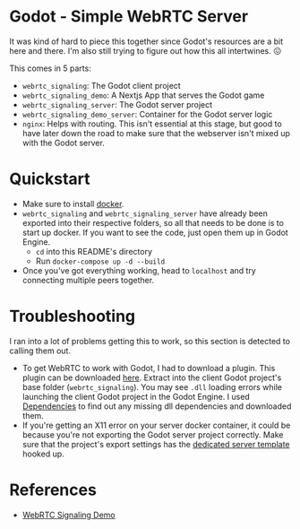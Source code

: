 # Godot - Simple WebRTC Server
It was kind of hard to piece this together since Godot's resources are a bit here and there. I'm also still trying to figure out how this all intertwines. 😖

This comes in 5 parts:
- `webrtc_signaling`: The Godot client project
- `webrtc_signaling_demo`: A Nextjs App that serves the Godot game
- `webrtc_signaling_server`: The Godot server project
- `webrtc_signaling_demo_server`: Container for the Godot server logic
- `nginx`: Helps with routing. This isn't essential at this stage, but good to have later down the road to make sure that the webserver isn't mixed up with the Godot server.

# Quickstart
- Make sure to install [docker](https://www.docker.com/). 
- `webrtc_signaling` and `webrtc_signaling_server` have already been exported into their respective folders, so all that needs to be done is to start up docker. If you want to see the code, just open them up in Godot Engine.
    - `cd` into this README's directory
    - Run `docker-compose up -d --build`
- Once you've got everything working, head to `localhost` and try connecting multiple peers together.

# Troubleshooting
I ran into a lot of problems getting this to work, so this section is detected to calling them out.
- To get WebRTC to work with Godot, I had to download a plugin. This plugin can be downloaded [here](https://github.com/godotengine/webrtc-native/releases). Extract into the client Godot project's base folder (`webrtc_signaling`). You may see `.dll` loading errors while launching the client Godot project in the Godot Engine. I used [Dependencies](https://github.com/lucasg/Dependencies) to find out any missing dll dependencies and downloaded them.
- If you're getting an X11 error on your server docker container, it could be because you're not exporting the Godot server project correctly. Make sure that the project's export settings has the [dedicated server template](https://docs.godotengine.org/en/stable/tutorials/export/exporting_for_dedicated_servers.html) hooked up.

# References
- [WebRTC Signaling Demo](https://godotengine.org/asset-library/asset/537)